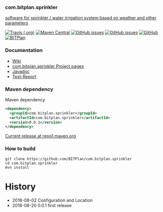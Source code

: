 ### com.bitplan.sprinkler
[software for sprinkler / water irrigation system based on weather and other parameters](http://www.bitplan.com/Sprinkler) 

[![Travis (.org)](https://img.shields.io/travis/BITPlan/com.bitplan.sprinkler.svg)](https://travis-ci.org/BITPlan/com.bitplan.sprinkler)
[![Maven Central](https://img.shields.io/maven-central/v/com.bitplan.sprinkler/com.bitplan.sprinkler.svg)](https://search.maven.org/artifact/com.bitplan.sprinkler/com.bitplan.sprinkler/0.0.1/jar)
[![GitHub issues](https://img.shields.io/github/issues/BITPlan/com.bitplan.sprinkler.svg)](https://github.com/BITPlan/com.bitplan.sprinkler/issues)
[![GitHub issues](https://img.shields.io/github/issues-closed/BITPlan/com.bitplan.sprinkler.svg)](https://github.com/BITPlan/com.bitplan.sprinkler/issues/?q=is%3Aissue+is%3Aclosed)
[![GitHub](https://img.shields.io/github/license/BITPlan/com.bitplan.sprinkler.svg)](https://www.apache.org/licenses/LICENSE-2.0)
[![BITPlan](http://wiki.bitplan.com/images/wiki/thumb/3/38/BITPlanLogoFontLessTransparent.png/198px-BITPlanLogoFontLessTransparent.png)](http://www.bitplan.com)

### Documentation
* [Wiki](http://www.bitplan.com/Sprinkler)
* [com.bitplan.sprinkler Project pages](https://BITPlan.github.io/com.bitplan.sprinkler)
* [Javadoc](https://BITPlan.github.io/com.bitplan.sprinkler/apidocs/index.html)
* [Test-Report](https://BITPlan.github.io/com.bitplan.sprinkler/surefire-report.html)

### Maven dependency

Maven dependency
```xml
<dependency>
  <groupId>com.bitplan.sprinkler</groupId>
  <artifactId>com.bitplan.sprinkler</artifactId>
  <version>0.0.1</version>
</dependency>
```

[Current release at repo1.maven.org](http://repo1.maven.org/maven2/com/bitplan/sprinkler/com.bitplan.sprinkler/0.0.1/)

### How to build
```
git clone https://github.com/BITPlan/com.bitplan.sprinkler
cd com.bitplan.sprinkler
mvn install
```
# History
* 2018-08-02 Configuration and Location
* 2018-08-20 0.0.1 first release
